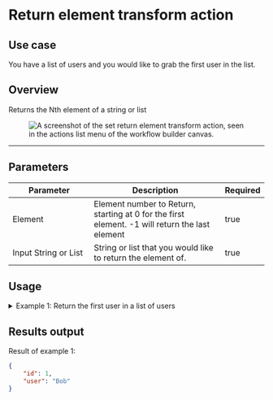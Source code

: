 # Return element transform action

## Use case

You have a list of users and you would like to grab the first user in the list.

## Overview

Returns the Nth element of a string or list

<figure><img src="../../../.gitbook/assets/Screenshot 2025-05-01 at 2.53.38 PM.png" alt="A screenshot of the set return element transform action, seen in the actions list menu of the workflow builder canvas."><figcaption></figcaption></figure>

***

## Parameters

<table><thead><tr><th width="217">Parameter</th><th width="417.3333333333333">Description</th><th data-type="checkbox">Required</th></tr></thead><tbody><tr><td>Element</td><td>Element number to Return, starting at 0 for the first element. -1 will return the last element</td><td>true</td></tr><tr><td>Input String or List</td><td>String or list that you would like to return the element of.</td><td>true</td></tr></tbody></table>

## Usage

<details>

<summary>Example 1: Return the first user in a list of users</summary>

Input:

**Element:** 0

**Input String or List:**

```json
[
    {
        "id": 1,
        "user": "Bob"
    },
    {
        "id": 2,
        "user": "Kim"
    },
    {
        "id": 3,
        "user": "Magnus"
    },
    {
        "id": 4,
        "user": "Karin"
    },
]
```

</details>

## Results output

Result of example 1:

```json
{
	"id": 1,
	"user": "Bob"
}
```
